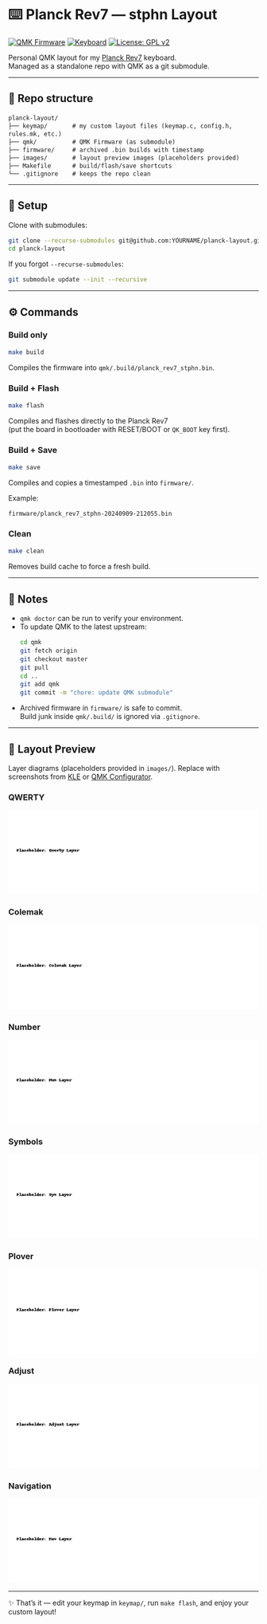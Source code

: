 # ⌨️ Planck Rev7 — stphn Layout

[![QMK Firmware](https://img.shields.io/badge/Built%20with-QMK%20Firmware-blue.svg?logo=keyboard)](https://qmk.fm)
[![Keyboard](https://img.shields.io/badge/Keyboard-Planck%20Rev7-orange.svg)](https://qmk.fm/keyboards/planck/)
[![License: GPL v2](https://img.shields.io/badge/License-GPL%20v2-green.svg)](https://www.gnu.org/licenses/old-licenses/gpl-2.0.html)

Personal QMK layout for my [Planck Rev7](https://qmk.fm/keyboards/planck/) keyboard.  
Managed as a standalone repo with QMK as a git submodule.  

---

## 📂 Repo structure
```
planck-layout/
├── keymap/       # my custom layout files (keymap.c, config.h, rules.mk, etc.)
├── qmk/          # QMK Firmware (as submodule)
├── firmware/     # archived .bin builds with timestamp
├── images/       # layout preview images (placeholders provided)
├── Makefile      # build/flash/save shortcuts
└── .gitignore    # keeps the repo clean
```

---

## 🔧 Setup
Clone with submodules:
```bash
git clone --recurse-submodules git@github.com:YOURNAME/planck-layout.git
cd planck-layout
```

If you forgot `--recurse-submodules`:
```bash
git submodule update --init --recursive
```

---

## ⚙️ Commands

### Build only
```bash
make build
```
Compiles the firmware into `qmk/.build/planck_rev7_stphn.bin`.

### Build + Flash
```bash
make flash
```
Compiles and flashes directly to the Planck Rev7  
(put the board in bootloader with RESET/BOOT or `QK_BOOT` key first).

### Build + Save
```bash
make save
```
Compiles and copies a timestamped `.bin` into `firmware/`.

Example:
```
firmware/planck_rev7_stphn-20240909-212055.bin
```

### Clean
```bash
make clean
```
Removes build cache to force a fresh build.

---

## 📝 Notes
- `qmk doctor` can be run to verify your environment.
- To update QMK to the latest upstream:
  ```bash
  cd qmk
  git fetch origin
  git checkout master
  git pull
  cd ..
  git add qmk
  git commit -m "chore: update QMK submodule"
  ```
- Archived firmware in `firmware/` is safe to commit.  
  Build junk inside `qmk/.build/` is ignored via `.gitignore`.

---

## 🎹 Layout Preview

Layer diagrams (placeholders provided in `images/`). Replace with screenshots from [KLE](http://www.keyboard-layout-editor.com/) or [QMK Configurator](https://config.qmk.fm/#/planck/rev7/stphn).

### QWERTY
![QWERTY Layer](images/qwerty-layer.png)

### Colemak
![Colemak Layer](images/colemak-layer.png)

### Number
![Number Layer](images/num-layer.png)

### Symbols
![Symbols Layer](images/sym-layer.png)

### Plover
![Plover Layer](images/plover-layer.png)

### Adjust
![Adjust Layer](images/adjust-layer.png)

### Navigation
![Nav Layer](images/nav-layer.png)

---

✨ That’s it — edit your keymap in `keymap/`, run `make flash`, and enjoy your custom layout!
